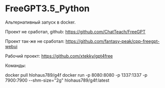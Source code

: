 # FreeGPT3.5_Python
Альтернативный запуск в docker.


Проект не сработал, github: https://github.com/ChatTeach/FreeGPT

Проект так-же не сработал: https://github.com/fantasy-peak/cpp-freegpt-webui

Рабочий проект:
https://github.com/xtekky/gpt4free

Команды:

docker pull hlohaus789/g4f 
docker run -p 8080:8080 -p 1337:1337 -p 7900:7900 --shm-size="2g" hlohaus789/g4f:latest
